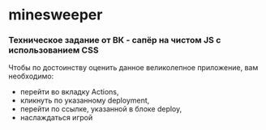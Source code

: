 # minesweeper

### Техничеcкое задание от ВК - сапёр на чистом JS с использованием CSS

Чтобы по достоинству оценить данное великолепное приложение, вам необходимо:
- перейти во вкладку Actions,
- кликнуть по указанному deployment, 
- перейти по ссылке, указанной в блоке deploy,
- наслаждаться игрой
